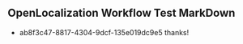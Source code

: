 ## OpenLocalization Workflow Test MarkDown
* ab8f3c47-8817-4304-9dcf-135e019dc9e5 thanks!

<!--HONumber=Aug16_HO3-->



